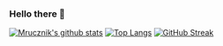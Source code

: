 ### Hello there 👋

[![Mrucznik's github stats](https://github-readme-stats.vercel.app/api?username=Mrucznik&count_private=true&show_icons=true&theme=tokyonight)](https://github.com/Mrucznik?tab=repositories) 
[![Top Langs](https://github-readme-stats.vercel.app/api/top-langs/?username=Mrucznik&count_private=true&layout=compact&langs_count=8&theme=tokyonight)](https://github.com/Mrucznik?tab=repositories)
[![GitHub Streak](https://github-readme-streak-stats.herokuapp.com/?user=Mrucznik&theme=dark)](https://git.io/streak-stats)

<!--
**Mrucznik/Mrucznik** is a ✨ _special_ ✨ repository because its `README.md` (this file) appears on your GitHub profile.

Here are some ideas to get you started:

- 🔭 I’m currently working on ...
- 🌱 I’m currently learning ...
- 👯 I’m looking to collaborate on ...
- 🤔 I’m looking for help with ...
- 💬 Ask me about ...
- 📫 How to reach me: ...
- 😄 Pronouns: ...
- ⚡ Fun fact: ...
-->
